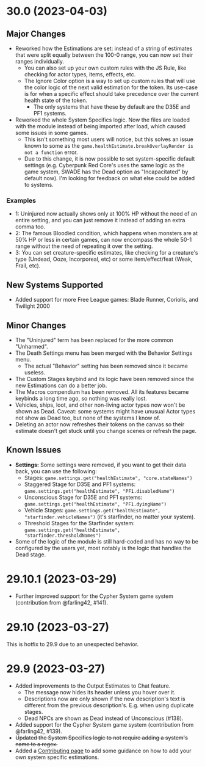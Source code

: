 # 30.0 (2023-04-03)

## Major Changes
- Reworked how the Estimations are set: instead of a string of estimates that were split equally between the 100-0 range, you can now set their ranges individually.
  - You can also set up your own custom rules with the JS Rule, like checking for actor types, items, effects, etc.
  - The Ignore Color option is a way to set up custom rules that will use the color logic of the next valid estimation for the token. Its use-case is for when a specific effect should take precedence over the current health state of the token.
    - The only systems that have these by default are the D35E and PF1 systems.
- Reworked the whole System Specifics logic. Now the files are loaded with the module instead of being imported after load, which caused some issues in some games.
  - This isn't something most users will notice, but this solves an issue known to some as the `game.healthEstimate.breakOverlayRender is not a function` error.
  - Due to this change, it is now possible to set system-specific default settings (e.g. Cyberpunk Red Core's uses the same logic as the game system, SWADE has the Dead option as "Incapacitated" by default now). I'm looking for feedback on what else could be added to systems.

### Examples

- 1: Uninjured now actually shows only at 100% HP without the need of an entire setting, and you can just remove it instead of adding an extra comma too.
- 2: The famous Bloodied condition, which happens when monsters are at 50% HP or less in certain games, can now encompass the whole 50-1 range without the need of repeating it over the setting.
- 3: You can set creature-specific estimates, like checking for a creature's type (Undead, Ooze, Incorporeal, etc) or some item/effect/feat (Weak, Frail, etc).

## New Systems Supported
- Added support for more Free League games: Blade Runner, Coriolis, and Twilight 2000

## Minor Changes
- The "Uninjured" term has been replaced for the more common "Unharmed".
- The Death Settings menu has been merged with the Behavior Settings menu.
  - The actual "Behavior" setting has been removed since it became useless.
- The Custom Stages keybind and its logic have been removed since the new Estimations can do a better job.
- The Macros compendium has been removed. All its features became keybinds a long time ago, so nothing was really lost.
- Vehicles, ships, loot, and other non-living actor types now won't be shown as Dead. Caveat: some systems might have unusual Actor types not show as Dead too, but none of the systems I know of.
- Deleting an actor now refreshes their tokens on the canvas so their estimate doesn't get stuck until you change scenes or refresh the page.

## Known Issues
- **Settings:** Some settings were removed, if you want to get their data back, you can use the following:
  - Stages: `game.settings.get("healthEstimate", "core.stateNames")`
  - Staggered Stage for D35E and PF1 systems: `game.settings.get("healthEstimate", "PF1.disabledName")`
  - Unconscious Stage for D35E and PF1 systems: `game.settings.get("healthEstimate", "PF1.dyingName")`
  - Vehicle Stages: `game.settings.get("healthEstimate", "starfinder.vehicleNames")` (it's starfinder, no matter your system).
  - Threshold Stages for the Starfinder system: `game.settings.get("healthEstimate", "starfinder.thresholdNames")`
- Some of the logic of the module is still hard-coded and has no way to be configured by the users yet, most notably is the logic that handles the Dead stage.

# 29.10.1 (2023-03-29)
- Further improved support for the Cypher System game system (contribution from @farling42, #141).

# 29.10 (2023-03-27)
This is hotfix to 29.9 due to an unexpected behavior.

# 29.9 (2023-03-27)
- Added improvements to the Output Estimates to Chat feature.
  - The message now hides its header unless you hover over it.
  - Descriptions now are only shown if the new description's text is different from the previous description's. E.g. when using duplicate stages.
  - Dead NPCs are shown as Dead instead of Unconscious (#138).
- Added support for the Cypher System game system (contribution from @farling42, #139).
- ~~Updated the System Specifics logic to not require adding a system's name to a regex.~~
- Added a [Contributing page](https://github.com/mclemente/healthEstimate/blob/master/CONTRIBUTING.md) to add some guidance on how to add your own system specific estimations.